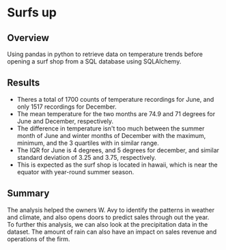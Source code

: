 # Surfs up
## Overview
Using pandas in python to retrieve data on temperature trends before opening a surf shop from a SQL database using SQLAlchemy.<br />
## Results
- Theres a total of 1700 counts of temperature recordings for June, and only 1517 recordings for December. <br />
- The mean temperature for the two months are 74.9 and 71 degrees for June and December, respectively. <br />
- The difference in temperature isn't too much between the summer month of June and winter months of December with the maximum, minimum, and the 3 quartiles with in similar range. <br />
- The IQR for June is 4 degrees, and 5 degrees for december, and similar standard deviation of 3.25 and 3.75, respectively.<br />
- This is expected as the surf shop is located in hawaii, which is near the equator with year-round summer season.<br />
## Summary
The analysis helped the owners W. Avy to identify the patterns in weather and climate, and also opens doors to predict sales through out the year.<br />
To further this analysis, we can also look at the precipitation data in the dataset. The amount of rain can also have an impact on sales revenue and operations of the firm. 